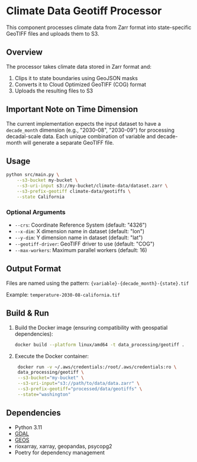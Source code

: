 # Climate Data Geotiff Processor

This component processes climate data from Zarr format into state-specific GeoTIFF files and uploads them to S3.

## Overview

The processor takes climate data stored in Zarr format and:
1. Clips it to state boundaries using GeoJSON masks
2. Converts it to Cloud Optimized GeoTIFF (COG) format
3. Uploads the resulting files to S3

## Important Note on Time Dimension

The current implementation expects the input dataset to have a `decade_month` dimension (e.g., "2030-08", "2030-09") for processing decadal-scale data. Each unique combination of variable and decade-month will generate a separate GeoTIFF file.

## Usage

```bash
python src/main.py \
    --s3-bucket my-bucket \
    --s3-uri-input s3://my-bucket/climate-data/dataset.zarr \
    --s3-prefix-geotiff climate-data/geotiffs \
    --state California
```

### Optional Arguments

- `--crs`: Coordinate Reference System (default: "4326")
- `--x-dim`: X dimension name in dataset (default: "lon")
- `--y-dim`: Y dimension name in dataset (default: "lat")
- `--geotiff-driver`: GeoTIFF driver to use (default: "COG")
- `--max-workers`: Maximum parallel workers (default: 16)

## Output Format

Files are named using the pattern: `{variable}-{decade_month}-{state}.tif`

Example: `temperature-2030-08-california.tif`

## Build & Run

1. Build the Docker image (ensuring compatibility with geospatial dependencies):
   ```bash
   docker build --platform linux/amd64 -t data_processing/geotiff .
   ```
2. Execute the Docker container:
   ```bash
    docker run -v ~/.aws/credentials:/root/.aws/credentials:ro \
    data_processing/geotiff \
    --s3-bucket="my-bucket" \
    --s3-uri-input="s3://path/to/data/data.zarr" \
    --s3-prefix-geotiff="processed/data/geotiffs" \
    --state="washington"
    ```

## Dependencies

- Python 3.11
- [GDAL](https://gdal.org/)
- [GEOS](https://libgeos.org/)
- rioxarray, xarray, geopandas, psycopg2
- Poetry for dependency management
